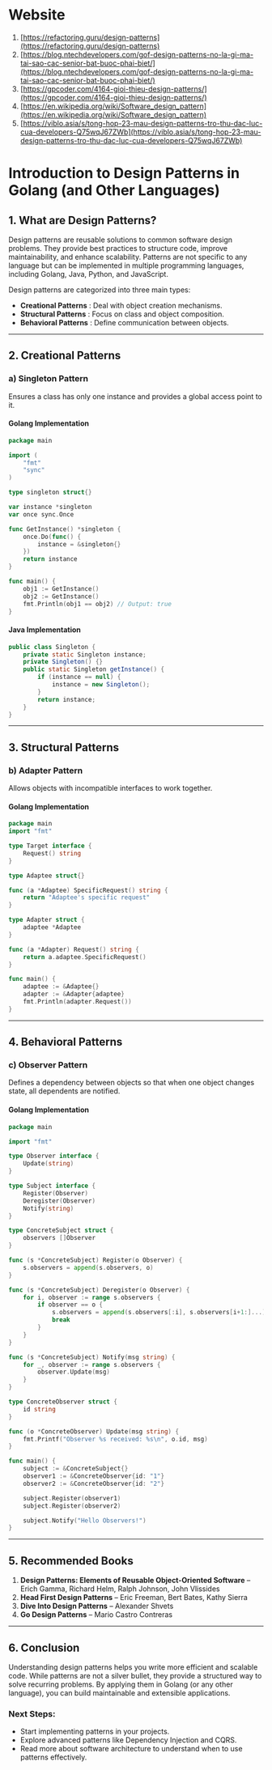 # Website

1. [https://refactoring.guru/design-patterns](https://refactoring.guru/design-patterns)
2. [https://blog.ntechdevelopers.com/gof-design-patterns-no-la-gi-ma-tai-sao-cac-senior-bat-buoc-phai-biet/](https://blog.ntechdevelopers.com/gof-design-patterns-no-la-gi-ma-tai-sao-cac-senior-bat-buoc-phai-biet/)
3. [https://gpcoder.com/4164-gioi-thieu-design-patterns/](https://gpcoder.com/4164-gioi-thieu-design-patterns/)
4. [https://en.wikipedia.org/wiki/Software_design_pattern](https://en.wikipedia.org/wiki/Software_design_pattern)
5. [https://viblo.asia/s/tong-hop-23-mau-design-patterns-tro-thu-dac-luc-cua-developers-Q75wqJ67ZWb](https://viblo.asia/s/tong-hop-23-mau-design-patterns-tro-thu-dac-luc-cua-developers-Q75wqJ67ZWb)

# Introduction to Design Patterns in Golang (and Other Languages)

## 1. What are Design Patterns?

Design patterns are reusable solutions to common software design problems. They provide best practices to structure code, improve maintainability, and enhance scalability. Patterns are not specific to any language but can be implemented in multiple programming languages, including Golang, Java, Python, and JavaScript.

Design patterns are categorized into three main types:

- **Creational Patterns** : Deal with object creation mechanisms.
- **Structural Patterns** : Focus on class and object composition.
- **Behavioral Patterns** : Define communication between objects.

---

## 2. Creational Patterns

### a) Singleton Pattern

Ensures a class has only one instance and provides a global access point to it.

#### **Golang Implementation**

```go
package main

import (
	"fmt"
	"sync"
)

type singleton struct{}

var instance *singleton
var once sync.Once

func GetInstance() *singleton {
	once.Do(func() {
		instance = &singleton{}
	})
	return instance
}

func main() {
	obj1 := GetInstance()
	obj2 := GetInstance()
	fmt.Println(obj1 == obj2) // Output: true
}
```

#### **Java Implementation**

```java
public class Singleton {
    private static Singleton instance;
    private Singleton() {}
    public static Singleton getInstance() {
        if (instance == null) {
            instance = new Singleton();
        }
        return instance;
    }
}
```

---

## 3. Structural Patterns

### b) Adapter Pattern

Allows objects with incompatible interfaces to work together.

#### **Golang Implementation**

```go
package main
import "fmt"

type Target interface {
	Request() string
}

type Adaptee struct{}

func (a *Adaptee) SpecificRequest() string {
	return "Adaptee's specific request"
}

type Adapter struct {
	adaptee *Adaptee
}

func (a *Adapter) Request() string {
	return a.adaptee.SpecificRequest()
}

func main() {
	adaptee := &Adaptee{}
	adapter := &Adapter{adaptee}
	fmt.Println(adapter.Request())
}
```

---

## 4. Behavioral Patterns

### c) Observer Pattern

Defines a dependency between objects so that when one object changes state, all dependents are notified.

#### **Golang Implementation**

```go
package main

import "fmt"

type Observer interface {
	Update(string)
}

type Subject interface {
	Register(Observer)
	Deregister(Observer)
	Notify(string)
}

type ConcreteSubject struct {
	observers []Observer
}

func (s *ConcreteSubject) Register(o Observer) {
	s.observers = append(s.observers, o)
}

func (s *ConcreteSubject) Deregister(o Observer) {
	for i, observer := range s.observers {
		if observer == o {
			s.observers = append(s.observers[:i], s.observers[i+1:]...)
			break
		}
	}
}

func (s *ConcreteSubject) Notify(msg string) {
	for _, observer := range s.observers {
		observer.Update(msg)
	}
}

type ConcreteObserver struct {
	id string
}

func (o *ConcreteObserver) Update(msg string) {
	fmt.Printf("Observer %s received: %s\n", o.id, msg)
}

func main() {
	subject := &ConcreteSubject{}
	observer1 := &ConcreteObserver{id: "1"}
	observer2 := &ConcreteObserver{id: "2"}

	subject.Register(observer1)
	subject.Register(observer2)

	subject.Notify("Hello Observers!")
}
```

---

## 5. Recommended Books

1. **Design Patterns: Elements of Reusable Object-Oriented Software** – Erich Gamma, Richard Helm, Ralph Johnson, John Vlissides
2. **Head First Design Patterns** – Eric Freeman, Bert Bates, Kathy Sierra
3. **Dive Into Design Patterns** – Alexander Shvets
4. **Go Design Patterns** – Mario Castro Contreras

---

## 6. Conclusion

Understanding design patterns helps you write more efficient and scalable code. While patterns are not a silver bullet, they provide a structured way to solve recurring problems. By applying them in Golang (or any other language), you can build maintainable and extensible applications.

### **Next Steps:**

- Start implementing patterns in your projects.
- Explore advanced patterns like Dependency Injection and CQRS.
- Read more about software architecture to understand when to use patterns effectively.
